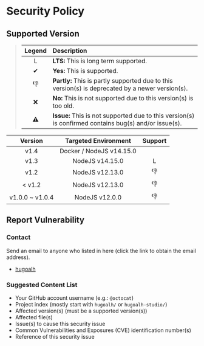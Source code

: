# Security Policy

## Supported Version

> | **Legend** | **Description** |
> |:---:|:----|
> | L | **LTS:** This is long term supported. |
> | ✔ | **Yes:** This is supported. |
> | 👎 | **Partly:** This is partly supported due to this version(s) is deprecated by a newer version(s). |
> | ❌ | **No:** This is not supported due to this version(s) is too old. |
> | ⚠ | **Issue:** This is not supported due to this version(s) is confirmed contains bug(s) and/or issue(s). |

| **Version** | **Targeted Environment** | **Support** |
|:---:|:---:|:---:|
| v1.4 | Docker / NodeJS v14.15.0 |  |
| v1.3 | NodeJS v14.15.0 | L |
| v1.2 | NodeJS v12.13.0 | 👎 |
| < v1.2 | NodeJS v12.13.0 | 👎 |
| v1.0.0 \~ v1.0.4 | NodeJS v12.0.0 | 👎 |

## Report Vulnerability

### Contact

Send an email to anyone who listed in here (click the link to obtain the email address).

- [hugoalh](https://github.com/hugoalh)

### Suggested Content List

- Your GitHub account username (e.g.: `@octocat`)
- Project index (mostly start with `hugoalh/` or `hugoalh-studio/`)
- Affected version(s) (must be a supported version(s))
- Affected file(s)
- Issue(s) to cause this security issue
- Common Vulnerabilities and Exposures (CVE) identification number(s)
- Reference of this security issue
